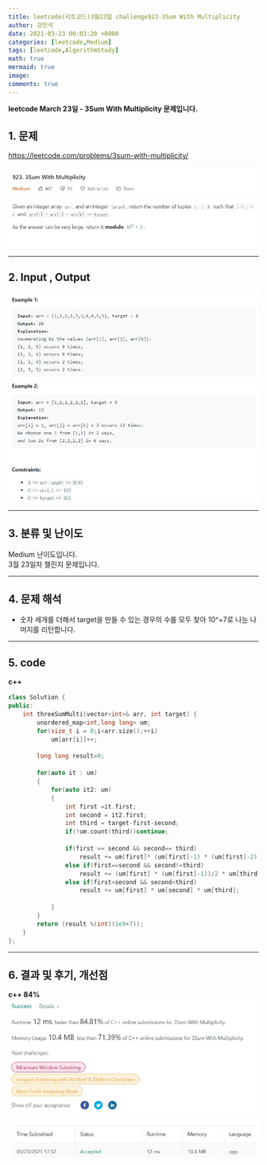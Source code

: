 ```yaml
---
title: leetcode(리트코드)3월23일 challenge923-3Sum With Multiplicity
author: 강민석
date: 2021-03-23 00:03:20 +0800
categories: [leetcode,Medium]
tags: [leetcode,AlgorithmStudy]
math: true
mermaid: true
image: 
comments: true
---
```


**leetcode March 23일 - 3Sum With Multiplicity 문제입니다.**

## 1. 문제
<https://leetcode.com/problems/3sum-with-multiplicity/>  

![](/assets/img/sample/leetcode/923/Problem.JPG)  

-----  

## 2. Input , Output

![](/assets/img/sample/leetcode/923/input.JPG)  


-----  

## 3. 분류 및 난이도

Medium 난이도입니다.  
3월 23일자 챌린지 문제입니다. 

-----  

## 4. 문제 해석

- 숫자 세개를 더해서 target을 만들 수 있는 경우의 수를 모두 찾아 10^+7로 나눈 나머지를 리턴합니다.


-----  

## 5. code

**c++**

```c++
class Solution {
public:
    int threeSumMulti(vector<int>& arr, int target) {
        unordered_map<int,long long> um;
        for(size_t i = 0;i<arr.size();++i)
            um[arr[i]]++;
        
        long long result=0;
        
        for(auto it : um)
        {
            for(auto it2: um)
            {
                int first =it.first;
                int second = it2.first;
                int third = target-first-second;
                if(!um.count(third))continue;
                
                if(first == second && second== third)
                    result += um[first]* (um[first]-1) * (um[first]-2) / 6;
                else if(first==second && second!=third)
                    result += (um[first] * (um[first]-1))/2 * um[third];
                else if(first<second && second<third)
                    result += um[first] * um[second] * um[third];
                
            }
        }
        return (result %(int)(1e9+7));
    }
};


```

-----

## 6. 결과 및 후기, 개선점

**c++ 84%**
![](/assets/img/sample/leetcode/923/result.JPG)  


